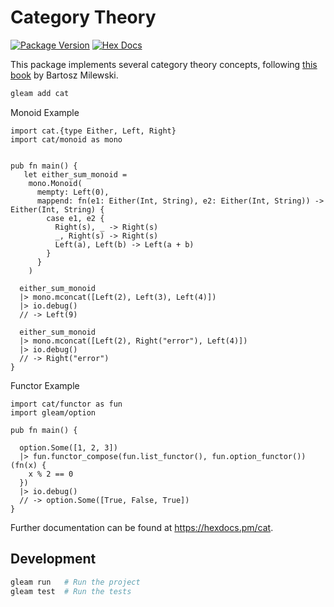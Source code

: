 # Category Theory

[![Package Version](https://img.shields.io/hexpm/v/cat)](https://hex.pm/packages/cat)
[![Hex Docs](https://img.shields.io/badge/hex-docs-ffaff3)](https://hexdocs.pm/cat)

This package implements several category theory concepts, following [this book](https://bartoszmilewski.com/2014/10/28/category-theory-for-programmers-the-preface/) by Bartosz Milewski.

```sh
gleam add cat
```

Monoid Example

```gleam
import cat.{type Either, Left, Right}
import cat/monoid as mono


pub fn main() {
   let either_sum_monoid =
    mono.Monoid(
      mempty: Left(0),
      mappend: fn(e1: Either(Int, String), e2: Either(Int, String)) -> Either(Int, String) {
        case e1, e2 {
          Right(s), _ -> Right(s)
          _, Right(s) -> Right(s)
          Left(a), Left(b) -> Left(a + b)
        }
      }
    )

  either_sum_monoid
  |> mono.mconcat([Left(2), Left(3), Left(4)])
  |> io.debug()
  // -> Left(9)

  either_sum_monoid
  |> mono.mconcat([Left(2), Right("error"), Left(4)])
  |> io.debug()
  // -> Right("error")
}
```

Functor Example

```gleam
import cat/functor as fun
import gleam/option

pub fn main() {

  option.Some([1, 2, 3])
  |> fun.functor_compose(fun.list_functor(), fun.option_functor())(fn(x) {
    x % 2 == 0
  })
  |> io.debug()
  // -> option.Some([True, False, True])
}
```

Further documentation can be found at <https://hexdocs.pm/cat>.

## Development

```sh
gleam run   # Run the project
gleam test  # Run the tests
```
